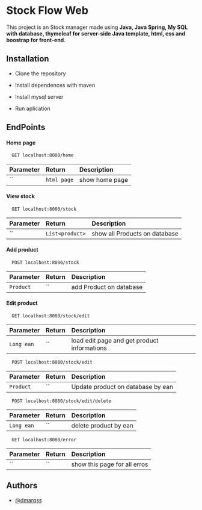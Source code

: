 
# Stock Flow Web

This project is an Stock manager made using  **Java, Java Spring, My SQL with database, thymeleaf for server-side Java template, html, css and boostrap for front-end**.




## Installation

- Clone the repository

- Install dependences with maven

- Install mysql server

- Run aplication



## EndPoints

#### Home page

```http
  GET localhost:8080/home
```

| Parameter | Return     | Description                |
| :-------- | :------- | :------------------------- |
| `` | `html page` | show home page|

#### View stock

```http
  GET localhost:8080/stock
```

| Parameter | Return     | Description                       |
| :-------- | :------- | :-------------------------------- |
| ``      | `List<product>` |show all Products on database |

#### Add product

```http
  POST localhost:8080/stock
```

| Parameter | Return     | Description                       |
| :-------- | :------- | :-------------------------------- |
| `Product`      | `` |add Product on database |

#### Edit product

```http
  GET localhost:8080/stock/edit
```

| Parameter | Return     | Description                       |
| :-------- | :------- | :-------------------------------- |
| `Long ean`      | `` |load edit page and get product informations |

```http
  POST localhost:8080/stock/edit
```

| Parameter | Return     | Description                       |
| :-------- | :------- | :-------------------------------- |
| `Product`      | `` |Update product on database by ean |

```http
  POST localhost:8080/stock/edit/delete
```

| Parameter | Return     | Description                       |
| :-------- | :------- | :-------------------------------- |
| `Long ean`      | `` |delete product by ean|

```http
  GET localhost:8080/error
```

| Parameter | Return     | Description                       |
| :-------- | :------- | :-------------------------------- |
| ``      | `` |show this page for all erros |



## Authors

- [@dmarqss](https://github.com/dmarqss)

